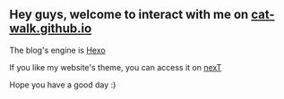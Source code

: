## Hey guys, welcome to interact with me on [cat-walk.github.io](https://cat-walk.github.io)

The blog's engine is [Hexo](https://www.cnblogs.com/liuxianan/p/build-blog-website-by-hexo-github.html)

If you like my website's theme, you can access it on [nexT](https://theme-next.iissnan.com/)

Hope you have a good day :)
